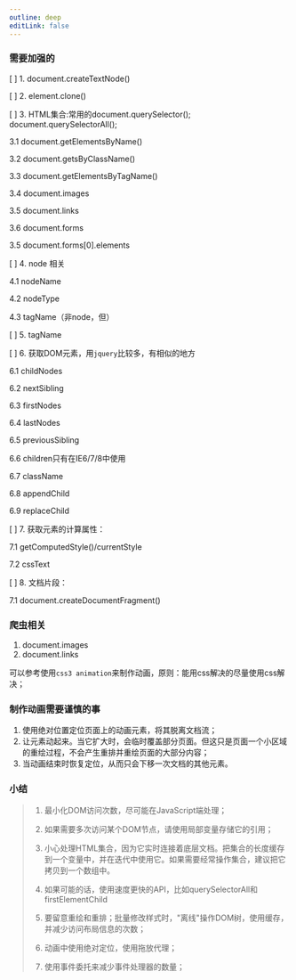 ```yaml
---
outline: deep
editLink: false
---
```


### 需要加强的

\[ \] 1. document.createTextNode()

\[ \] 2. element.clone()

\[ \] 3. HTML集合:常用的document.querySelector();
document.querySelectorAll();

3.1 document.getElementsByName()

3.2 document.getsByClassName()

3.3 document.getElementsByTagName()

3.4 document.images

3.5 document.links

3.6 document.forms

3.5 document.forms\[0\].elements

 [ ] 4. node 相关

4.1 nodeName

4.2 nodeType

4.3 tagName（非node，但）

[ ] 5. tagName

[ ] 6. 获取DOM元素，用`jquery`比较多，有相似的地方

6.1 childNodes

6.2 nextSibling

6.3 firstNodes

6.4 lastNodes

6.5 previousSibling

6.6 children只有在IE6/7/8中使用

6.7 className

6.8 appendChild

6.9 replaceChild

\[ \] 7. 获取元素的计算属性：

7.1 getComputedStyle()/currentStyle

7.2 cssText

\[ \] 8. 文档片段：

7.1 document.createDocumentFragment()

### **爬虫相关**

1.  document.images
2.  document.links

可以参考使用`css3 animation`来制作动画，原则：能用css解决的尽量使用css解决；

### **制作动画需要谨慎的事**

1.  使用绝对位置定位页面上的动画元素，将其脱离文档流；
2.  让元素动起来。当它扩大时，会临时覆盖部分页面。但这只是页面一个小区域的重绘过程，不会产生重排并重绘页面的大部分内容；
3.  当动画结束时恢复定位，从而只会下移一次文档的其他元素。

### 小结

> 1.  最小化DOM访问次数，尽可能在JavaScript端处理；
>
> 2.  如果需要多次访问某个DOM节点，请使用局部变量存储它的引用；
>
> 3.  小心处理HTML集合，因为它实时连接着底层文档。把集合的长度缓存到一个变量中，并在迭代中使用它。如果需要经常操作集合，建议把它拷贝到一个数组中。
>
> 4.  如果可能的话，使用速度更快的API，比如querySelectorAll和firstElementChild
>
> 5.  要留意重绘和重排；批量修改样式时，"离线"操作DOM树，使用缓存，并减少访问布局信息的次数；
>
> 6.  动画中使用绝对定位，使用拖放代理；
>
> 7.  使用事件委托来减少事件处理器的数量；

